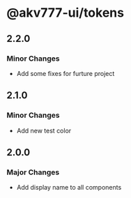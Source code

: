 # @akv777-ui/tokens

## 2.2.0

### Minor Changes

- Add some fixes for furture project

## 2.1.0

### Minor Changes

- Add new test color

## 2.0.0

### Major Changes

- Add display name to all components
